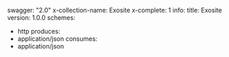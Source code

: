 swagger: "2.0"
x-collection-name: Exosite
x-complete: 1
info:
  title: Exosite
  version: 1.0.0
schemes:
- http
produces:
- application/json
consumes:
- application/json